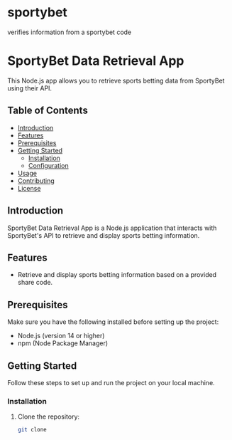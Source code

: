 # sportybet
verifies information from a sportybet code
# SportyBet Data Retrieval App

This Node.js app allows you to retrieve sports betting data from SportyBet using their API.

## Table of Contents

- [Introduction](#introduction)
- [Features](#features)
- [Prerequisites](#prerequisites)
- [Getting Started](#getting-started)
  - [Installation](#installation)
  - [Configuration](#configuration)
- [Usage](#usage)
- [Contributing](#contributing)
- [License](#license)

## Introduction

SportyBet Data Retrieval App is a Node.js application that interacts with SportyBet's API to retrieve and display sports betting information.

## Features

- Retrieve and display sports betting information based on a provided share code.

## Prerequisites

Make sure you have the following installed before setting up the project:

- Node.js (version 14 or higher)
- npm (Node Package Manager)

## Getting Started

Follow these steps to set up and run the project on your local machine.

### Installation

1. Clone the repository:
   ```bash
   git clone
   

